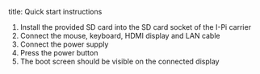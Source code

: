 title: Quick start instructions
1) Install the provided SD card into the SD card socket of the I-Pi carrier
2) Connect the mouse, keyboard, HDMI display and LAN cable
3) Connect the power supply
4) Press the power button
5) The boot screen should be visible on the connected display
